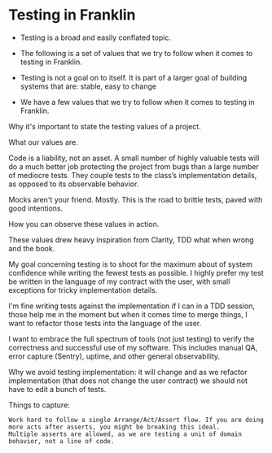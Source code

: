 # Testing in Franklin 

- Testing is a broad and easily conflated topic. 
- The following is a set of values that we try to follow when it comes to testing in Franklin.


- Testing is not a goal on to itself. It is part of a larger goal of building systems that are: stable, easy to change
- We have a few values that we try to follow when it comes to testing in Franklin.



Why it's important to state the testing values of a project.

What our values are.

Code is a liability, not an asset. A small number of highly valuable tests will do a much better job protecting the project from bugs than a large number of mediocre tests. They couple tests to the class’s implementation details, as opposed to its observable behavior.

Mocks aren't your friend. Mostly. This is the road to brittle tests, paved with good intentions.


How you can observe these values in action.

These values drew heavy inspiration from Clarity, TDD what when wrong and the book.


My goal concerning testing is to shoot for the maximum about of system confidence while writing the fewest tests as possible. I highly prefer my test be written in the language of my contract with the user, with small exceptions for tricky implementation details.

I'm fine writing tests against the implementation if I can in a TDD session, those help me in the moment but when it comes time to merge things, I want to refactor those tests into the language of the user.

I want to embrace the full spectrum of tools (not just testing) to verify the correctness and successful use of my software. This includes manual QA, error capture (Sentry), uptime, and other general observability.

Why we avoid testing implementation: it will change and as we refactor implementation (that does not change the user contract) we should not have to edit a bunch of tests.

Things to capture:

    Work hard to follow a single Arrange/Act/Assert flow. If you are doing more acts after asserts, you might be breaking this ideal.
    Multiple asserts are allowed, as we are testing a unit of domain behavior, not a line of code.
